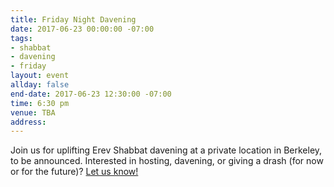 ```yaml
---
title: Friday Night Davening
date: 2017-06-23 00:00:00 -07:00
tags:
- shabbat
- davening
- friday
layout: event
allday: false
end-date: 2017-06-23 12:30:00 -07:00
time: 6:30 pm
venue: TBA
address: 
---
```


Join us for uplifting Erev Shabbat davening at a private location in Berkeley, to be announced. Interested in hosting, davening, or giving a drash (for now or for the future)? [Let us know!](mailto:info@minyandafna.org)